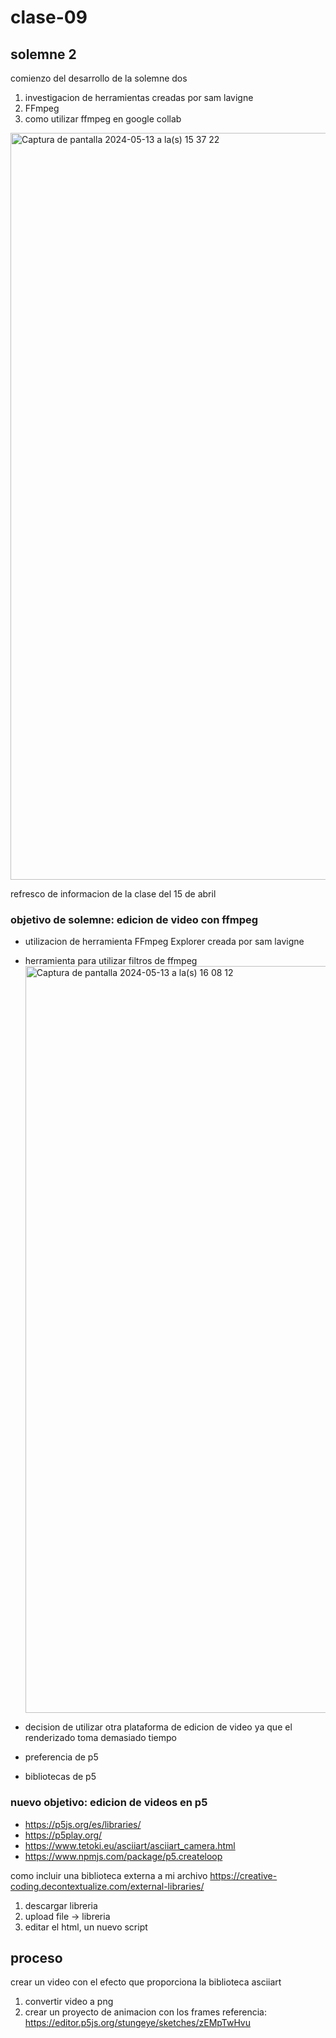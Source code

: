 # clase-09

## solemne 2

comienzo del desarrollo de la solemne dos

1. investigacion de herramientas creadas por sam lavigne
2. FFmpeg
3. como utilizar ffmpeg en google collab

<img width="1195" alt="Captura de pantalla 2024-05-13 a la(s) 15 37 22" src="https://github.com/jacinta000/dis9034-2024-1/assets/163039247/d5513aa7-d2f4-4824-b531-2979736780ba">

refresco de informacion de la clase del 15 de abril

### objetivo de solemne: edicion de video con ffmpeg

- utilizacion de herramienta FFmpeg Explorer creada por sam lavigne
- herramienta para utilizar filtros de ffmpeg
  <img width="1195" alt="Captura de pantalla 2024-05-13 a la(s) 16 08 12" src="https://github.com/jacinta000/dis9034-2024-1/assets/163039247/4ffc6875-7f57-4ac6-9abc-2e745b5a9957">

- decision de utilizar otra plataforma de edicion de video ya que el renderizado toma demasiado tiempo
- preferencia de p5
- bibliotecas de p5

### nuevo objetivo: edicion de videos en p5

- <https://p5js.org/es/libraries/>
- <https://p5play.org/>
- <https://www.tetoki.eu/asciiart/asciiart_camera.html>
- <https://www.npmjs.com/package/p5.createloop>

como incluir una biblioteca externa a mi archivo
<https://creative-coding.decontextualize.com/external-libraries/>

1. descargar libreria
2. upload file -> libreria
3. editar el html, un nuevo script

## proceso

crear un video con el efecto que proporciona la biblioteca asciiart

1. convertir video a png
2. crear un proyecto de animacion con los frames
   referencia: <https://editor.p5js.org/stungeye/sketches/zEMpTwHvu>
